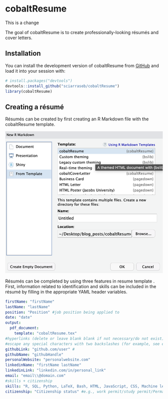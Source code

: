 
<!-- README.md is generated from README.Rmd. Please edit that file -->

# cobaltResume

This is a change

The goal of cobaltResume is to create professionally-looking résumés and
cover letters.

## Installation

You can install the development version of cobaltResume from
[GitHub](https://github.com/) and load it into your session with:

``` r
# install.packages("devtools")
devtools::install_github("sciarraseb/cobaltResume")
library(cobaltResume)
```

## Creating a résumé

Résumés can be created by first creating an R Markdown file with the
cobaltResume template.

![](docs/reference/figures/resume_template.png)

Résumés can be completed by using three features in resume template .
First, information related to identification and skills can be included
in the résumé by filling in the appropriate YAML header variables.

``` yaml
firstName: "firstName"
lastName: "lastName"
position: "Position" #job position being applied to 
date: "date" 
output: 
  pdf_document:
    template: "cobaltResume.tex"
#hyperlinks (delete or leave blank blank if not necessary/do not exist)
#escape any special characters with two backslashes (for example, see email variable)
githubLink: "github.com/user" #
githubName: "githubHandle"
personalWebsite: "personalwebsite.com"
linkedinName: "firstName lastName"
linkedinLink: "linkedin.com/in/personal_link"
email: "email\\@domain.com" 
#skills + citizenship
skills: "R, SQL, Python, LaTeX, Bash, HTML, JavaScript, CSS, Machine learning, Data science, Data visualization, Knowledge translation" #skills relevant to the job
citizenship: "Citizenship status" #e.g., work permit/study permit/Permanent resident/citizen, etc.
```
